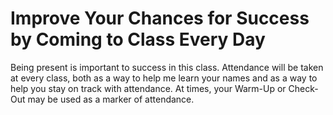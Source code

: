 # Improve Your Chances for Success by Coming to Class Every Day

Being present is important to success in this class. Attendance will be taken at every class, both as a way to help me learn your names and as a way to help you stay on track with attendance. At times, your Warm-Up or Check-Out may be used as a marker of attendance.

